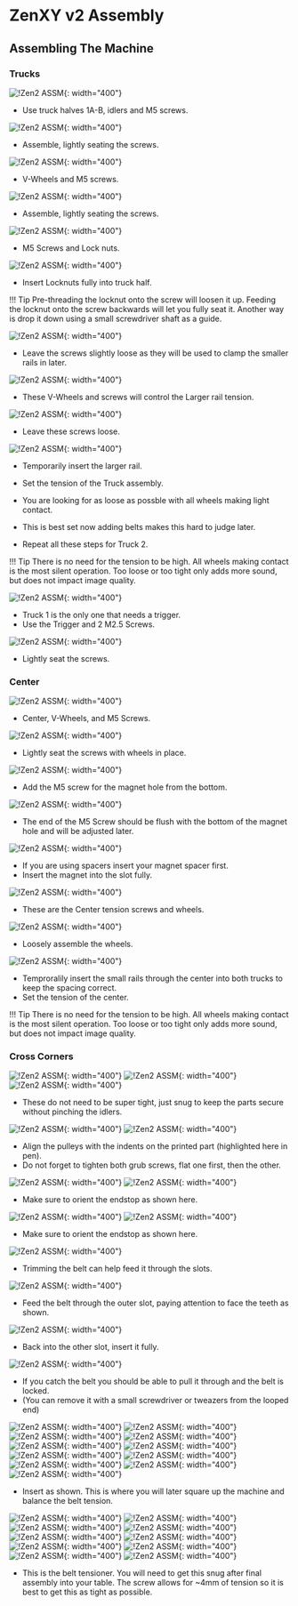 # ZenXY v2 Assembly

## Assembling The Machine



### Trucks
![!Zen2 ASSM](https://www.v1engineering.com/wp-content/uploads/2021/04/PXL_20210406_224439148.jpg){: width="400"}

* Use truck halves 1A-B, idlers and M5 screws.

![!Zen2 ASSM](https://www.v1engineering.com/wp-content/uploads/2021/04/PXL_20210406_224701959-scaled.jpg ){: width="400"}

* Assemble, lightly seating the screws.

![!Zen2 ASSM](https://www.v1engineering.com/wp-content/uploads/2021/04/PXL_20210406_224741306-scaled.jpg){: width="400"}

* V-Wheels and M5 screws.

![!Zen2 ASSM](https://www.v1engineering.com/wp-content/uploads/2021/04/PXL_20210406_225039159-scaled.jpg){: width="400"}

* Assemble, lightly seating the screws.

![!Zen2 ASSM](https://www.v1engineering.com/wp-content/uploads/2021/04/PXL_20210406_225112714-scaled.jpg){: width="400"}

* M5 Screws and Lock nuts.

![!Zen2 ASSM](https://www.v1engineering.com/wp-content/uploads/2021/04/PXL_20210406_225156633-scaled.jpg){: width="400"}

* Insert Locknuts fully into truck half.

!!! Tip
    Pre-threading the locknut onto the screw will loosen it up. Feeding the locknut onto the screw backwards will let you fully seat it. Another way is drop it down using a small screwdriver shaft as a guide.

![!Zen2 ASSM](https://www.v1engineering.com/wp-content/uploads/2021/04/PXL_20210406_225403976.jpg){: width="400"}

* Leave the screws slightly loose as they will be used to clamp the smaller rails in later.

![!Zen2 ASSM](https://www.v1engineering.com/wp-content/uploads/2021/04/PXL_20210406_225942159-scaled.jpg){: width="400"}

* These V-Wheels and screws will control the Larger rail tension.

![!Zen2 ASSM](https://www.v1engineering.com/wp-content/uploads/2021/04/PXL_20210406_230101105.jpg){: width="400"}

* Leave these screws loose.

![!Zen2 ASSM](https://www.v1engineering.com/wp-content/uploads/2021/04/PXL_20210406_230249669.jpg){: width="400"}

* Temporarily insert the larger rail.
* Set the tension of the Truck assembly.
* You are looking for as loose as possble with all wheels making light contact.
* This is best set now adding belts makes this hard to judge later.

* Repeat all these steps for Truck 2.

!!! Tip
    There is no need for the tension to be high. All wheels making contact is the most silent operation. Too loose or too tight only adds more sound, but does not impact image quality.

![!Zen2 ASSM](https://www.v1engineering.com/wp-content/uploads/2021/04/PXL_20210406_230833570-scaled.jpg){: width="400"}

* Truck 1 is the only one that needs a trigger.
* Use the Trigger and 2 M2.5 Screws.

![!Zen2 ASSM](https://www.v1engineering.com/wp-content/uploads/2021/04/PXL_20210406_231006786-scaled.jpg){: width="400"}

* Lightly seat the screws.

### Center

![!Zen2 ASSM](https://www.v1engineering.com/wp-content/uploads/2021/04/PXL_20210406_235011813-scaled.jpg){: width="400"}

* Center, V-Wheels, and M5 Screws.

![!Zen2 ASSM](https://www.v1engineering.com/wp-content/uploads/2021/04/PXL_20210406_235248360.jpg){: width="400"}

* Lightly seat the screws with wheels in place.

![!Zen2 ASSM](https://www.v1engineering.com/wp-content/uploads/2021/04/PXL_20210406_235316671-scaled.jpg){: width="400"}

* Add the M5 screw for the magnet hole from the bottom.

![!Zen2 ASSM](https://www.v1engineering.com/wp-content/uploads/2021/04/PXL_20210406_235351512.jpg){: width="400"}

* The end of the M5 Screw should be flush with the bottom of the magnet hole and will be adjusted later.

![!Zen2 ASSM](https://www.v1engineering.com/wp-content/uploads/2021/04/PXL_20210406_235439695.jpg){: width="400"}

* If you are using spacers insert your magnet spacer first.
* Insert the magnet into the slot fully.

![!Zen2 ASSM](https://www.v1engineering.com/wp-content/uploads/2021/04/PXL_20210406_235528481.jpg){: width="400"}

* These are the Center tension screws and wheels.

![!Zen2 ASSM](https://www.v1engineering.com/wp-content/uploads/2021/04/PXL_20210406_235646332.jpg){: width="400"}

* Loosely assemble the wheels.

![!Zen2 ASSM](https://www.v1engineering.com/wp-content/uploads/2021/04/PXL_20210406_235847970-scaled.jpg){: width="400"}

* Temproralily insert the small rails through the center into both trucks to keep the spacing correct. 
* Set the tension of the center.

!!! Tip
    There is no need for the tension to be high. All wheels making contact is the most silent operation. Too loose or too tight only adds more sound, but does not impact image quality.

### Cross Corners

![!Zen2 ASSM](https://www.v1engineering.com/wp-content/uploads/2021/04/PXL_20210407_002813553-scaled.jpg){: width="400"}
![!Zen2 ASSM](https://www.v1engineering.com/wp-content/uploads/2021/04/PXL_20210407_002924097-scaled.jpg){: width="400"}
![!Zen2 ASSM](https://www.v1engineering.com/wp-content/uploads/2021/04/PXL_20210407_003222722.jpg){: width="400"}

* These do not need to be super tight, just snug to keep the parts secure without pinching the idlers.

![!Zen2 ASSM](https://www.v1engineering.com/wp-content/uploads/2021/04/PXL_20210407_004514393-scaled.jpg){: width="400"}
![!Zen2 ASSM](https://www.v1engineering.com/wp-content/uploads/2021/04/PXL_20210407_005007800.jpg){: width="400"}

* Align the pulleys with the indents on the printed part (highlighted here in pen).
* Do not forget to tighten both grub screws, flat one first, then the other.

![!Zen2 ASSM](https://www.v1engineering.com/wp-content/uploads/2021/04/PXL_20210407_005918591.jpg){: width="400"}
![!Zen2 ASSM](https://www.v1engineering.com/wp-content/uploads/2021/04/PXL_20210407_010700171-scaled.jpg){: width="400"}

* Make sure to orient the endstop as shown here.

![!Zen2 ASSM](https://www.v1engineering.com/wp-content/uploads/2021/04/PXL_20210407_010716293.jpg){: width="400"}
![!Zen2 ASSM](https://www.v1engineering.com/wp-content/uploads/2021/04/PXL_20210407_010930394.jpg){: width="400"}


* Make sure to orient the endstop as shown here.

![!Zen2 ASSM](https://www.v1engineering.com/wp-content/uploads/2021/04/PXL_20210407_011917500.jpg){: width="400"}

* Trimming the belt can help feed it through the slots.

![!Zen2 ASSM](https://www.v1engineering.com/wp-content/uploads/2021/04/PXL_20210407_011839038.jpg){: width="400"}

* Feed the belt through the outer slot, paying attention to face the teeth as shown.

![!Zen2 ASSM](https://www.v1engineering.com/wp-content/uploads/2021/04/PXL_20210407_012206353.jpg){: width="400"}

* Back into the other slot, insert it fully.


![!Zen2 ASSM](https://www.v1engineering.com/wp-content/uploads/2021/04/PXL_20210407_012419217-scaled.jpg){: width="400"}


* If you catch the belt you should be able to pull it through and the belt is locked.
* (You can remove it with a small screwdriver or tweazers from the looped end)

![!Zen2 ASSM](https://www.v1engineering.com/wp-content/uploads/2021/04/PXL_20210407_012641360-scaled.jpg){: width="400"}
![!Zen2 ASSM](https://www.v1engineering.com/wp-content/uploads/2021/04/PXL_20210407_013028804-scaled.jpg){: width="400"}
![!Zen2 ASSM](https://www.v1engineering.com/wp-content/uploads/2021/04/PXL_20210407_014034779-scaled.jpg){: width="400"}
![!Zen2 ASSM](https://www.v1engineering.com/wp-content/uploads/2021/04/PXL_20210407_014142606-scaled.jpg){: width="400"}
![!Zen2 ASSM](https://www.v1engineering.com/wp-content/uploads/2021/04/PXL_20210407_014216124-scaled.jpg){: width="400"}
![!Zen2 ASSM](https://www.v1engineering.com/wp-content/uploads/2021/04/PXL_20210407_014353407-scaled.jpg){: width="400"}
![!Zen2 ASSM](https://www.v1engineering.com/wp-content/uploads/2021/04/PXL_20210407_014540132-scaled.jpg){: width="400"}
![!Zen2 ASSM](https://www.v1engineering.com/wp-content/uploads/2021/04/PXL_20210407_014633720-scaled.jpg){: width="400"}
![!Zen2 ASSM](https://www.v1engineering.com/wp-content/uploads/2021/04/PXL_20210407_014809107-scaled.jpg){: width="400"}
![!Zen2 ASSM](https://www.v1engineering.com/wp-content/uploads/2021/04/PXL_20210407_014908579-scaled.jpg){: width="400"}
![!Zen2 ASSM](https://www.v1engineering.com/wp-content/uploads/2021/04/PXL_20210407_015217681-scaled.jpg){: width="400"}

* Insert as shown. This is where you will later square up the machine and balance the belt tension.

![!Zen2 ASSM](https://www.v1engineering.com/wp-content/uploads/2021/04/PXL_20210407_015249328-scaled.jpg){: width="400"}
![!Zen2 ASSM](https://www.v1engineering.com/wp-content/uploads/2021/04/PXL_20210407_015351021-scaled.jpg){: width="400"}
![!Zen2 ASSM](https://www.v1engineering.com/wp-content/uploads/2021/04/PXL_20210407_015450836-scaled.jpg){: width="400"}
![!Zen2 ASSM](https://www.v1engineering.com/wp-content/uploads/2021/04/PXL_20210407_015520994-scaled.jpg){: width="400"}
![!Zen2 ASSM](https://www.v1engineering.com/wp-content/uploads/2021/04/PXL_20210407_015614822-scaled.jpg){: width="400"}
![!Zen2 ASSM](https://www.v1engineering.com/wp-content/uploads/2021/04/PXL_20210407_015735517-scaled.jpg){: width="400"}
![!Zen2 ASSM](https://www.v1engineering.com/wp-content/uploads/2021/04/PXL_20210407_015825207-scaled.jpg){: width="400"}
![!Zen2 ASSM](https://www.v1engineering.com/wp-content/uploads/2021/04/PXL_20210407_015825207-scaled.jpg){: width="400"}
![!Zen2 ASSM](https://www.v1engineering.com/wp-content/uploads/2021/04/PXL_20210407_020122507-scaled.jpg){: width="400"}
![!Zen2 ASSM](https://www.v1engineering.com/wp-content/uploads/2021/04/PXL_20210407_020227707-scaled.jpg){: width="400"}

* This is the belt tensioner. You will need to get this snug after final assembly into your table. The screw allows for ~4mm of tension so it is best to get this as tight as possible.
